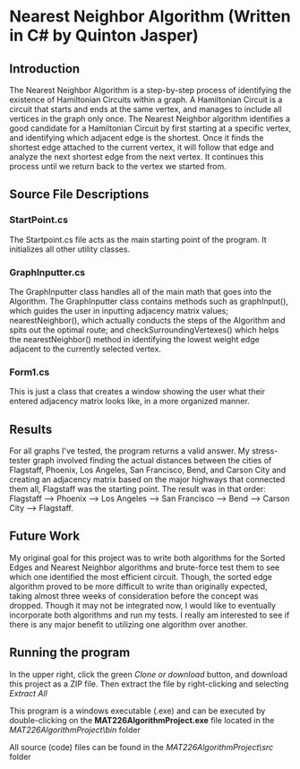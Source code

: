 # Nearest Neighbor Algorithm (Written in C# by Quinton Jasper)

## Introduction

The Nearest Neighbor Algorithm is a step-by-step process of identifying the existence of Hamiltonian Circuits within a graph. A Hamiltonian Circuit is a circuit that starts and ends at the same vertex,
and manages to include all vertices in the graph only once. The Nearest Neighbor algorithm identifies a good candidate for a Hamiltonian Circuit by first starting at a specific vertex, and identifying which adjacent
edge is the shortest. Once it finds the shortest edge attached to the current vertex, it will follow that edge and analyze the next shortest edge from the next vertex. It continues this process until we return back
to the vertex we started from.

## Source File Descriptions

### StartPoint.cs

The Startpoint.cs file acts as the main starting point of the program. It initializes all other utility classes.

### GraphInputter.cs

The GraphInputter class handles all of the main math that goes into the Algorithm. The GraphInputter class contains methods
such as graphInput(), which guides the user in inputting adjacency matrix values; nearestNeighbor(), which actually conducts the steps of the Algorithm
and spits out the optimal route; and checkSurroundingVertexes() which helps the nearestNeighbor() method in identifying the lowest weight edge adjacent to the currently
selected vertex.

### Form1.cs

This is just a class that creates a window showing the user what their entered adjacency matrix looks like, in a more organized manner.

## Results

For all graphs I've tested, the program returns a valid answer. My stress-tester graph involved finding the actual distances between the cities of Flagstaff, Phoenix, Los Angeles, San Francisco, Bend, and Carson City and creating an adjacency matrix based on the major highways that connected them all, Flagstaff was the starting point. The result was in that order: Flagstaff --> Phoenix --> Los Angeles --> San Francisco --> Bend --> Carson City --> Flagstaff.

## Future Work

My original goal for this project was to write both algorithms for the Sorted Edges and Nearest Neighbor algorithms and brute-force test them to see which one identified the most efficient circuit. Though, the sorted edge algorithm proved to be more difficult to write than originally expected, taking almost three weeks of consideration before the concept was dropped. Though it may not be integrated now, I would like to eventually incorporate both algorithms and run my tests. I really am interested to see if there is any major benefit to utilizing one algorithm over another.

## Running the program

In the upper right, click the green _Clone or download_ button, and download this project as a ZIP file. Then extract the file by right-clicking and selecting _Extract All_

This program is a windows executable (.exe) and can be executed by double-clicking on the **MAT226AlgorithmProject.exe** file located in the
_MAT226AlgorithmProject\bin_ folder

All source (code) files can be found in the _MAT226AlgorithmProject\src_ folder
